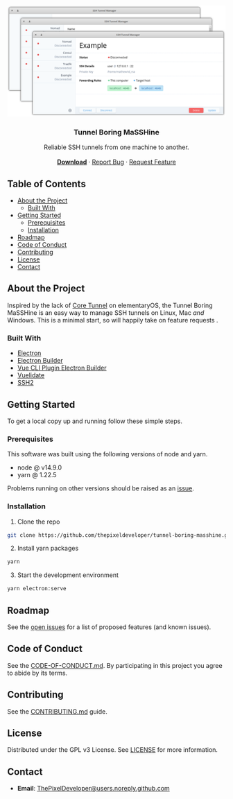 <p align="center">
  <a href="https://github.com/thepixeldeveloper/tunnel-boring-masshine">
    <img src="ssh-tunnel-manager.png" alt="Logo" width="800">
  </a>

  <h3 align="center">Tunnel Boring MaSSHine</h3>

  <p align="center">
    Reliable SSH tunnels from one machine to another.
    <br />
    <br />
    <a href="https://github.com/thepixeldeveloper/tunnel-boring-masshine"><strong>Download</strong></a>
    ·
    <a href="https://github.com/thepixeldeveloper/tunnel-boring-masshine/issues">Report Bug</a>
    ·
    <a href="https://github.com/thepixeld/tunnel-boring-masshine/issues">Request Feature</a>
  </p>
</p>

## Table of Contents

* [About the Project](#about-the-project)
  * [Built With](#built-with)
* [Getting Started](#getting-started)
  * [Prerequisites](#prerequisites)
  * [Installation](#installation)
* [Roadmap](#roadmap)
* [Code of Conduct](#code-of-conduct)
* [Contributing](#contributing)
* [License](#license)
* [Contact](#contact)

## About the Project

Inspired by the lack of [Core Tunnel](https://apps.apple.com/us/app/core-tunnel/id1354318707?mt=12)
on elementaryOS, the Tunnel Boring MaSSHine is an easy way to manage SSH
tunnels on Linux, Mac _and_ Windows. This is a minimal start, so will
happily take on feature requests .

### Built With

* [Electron](https://www.electronjs.org/)
* [Electron Builder](https://www.electron.build/)
* [Vue CLI Plugin Electron Builder](https://github.com/nklayman/vue-cli-plugin-electron-builder)
* [Vuelidate](https://vuelidate.js.org/)
* [SSH2](https://github.com/mscdex/ssh2)

## Getting Started

To get a local copy up and running follow these simple steps.

### Prerequisites

This software was built using the following versions of node and yarn.

* node @ v14.9.0
* yarn @ 1.22.5

Problems running on other versions should be raised as an [issue](https://github.com/thepixeldeveloper/tunnel-boring-masshine/issues).

### Installation

1. Clone the repo
```sh
git clone https://github.com/thepixeldeveloper/tunnel-boring-masshine.git
```
2. Install yarn packages
```sh
yarn
```
3. Start the development environment
``` sh
yarn electron:serve
```

## Roadmap

See the [open issues](https://github.com/thepixeldeveloper/tunnel-boring-masshine/issues) for a list of proposed features (and known issues).

## Code of Conduct

See the [CODE-OF-CONDUCT.md](CODE-OF-CONDUCT.md). By participating in this project you agree to abide by its terms.

## Contributing

See the [CONTRIBUTING.md](CONTRIBUTING.md) guide.

## License

Distributed under the GPL v3 License. See [LICENSE](LICENSE) for more information.

## Contact

* **Email**: [ThePixelDeveloper@users.noreply.github.com](mailto:ThePixelDeveloper@users.noreply.github.com)
